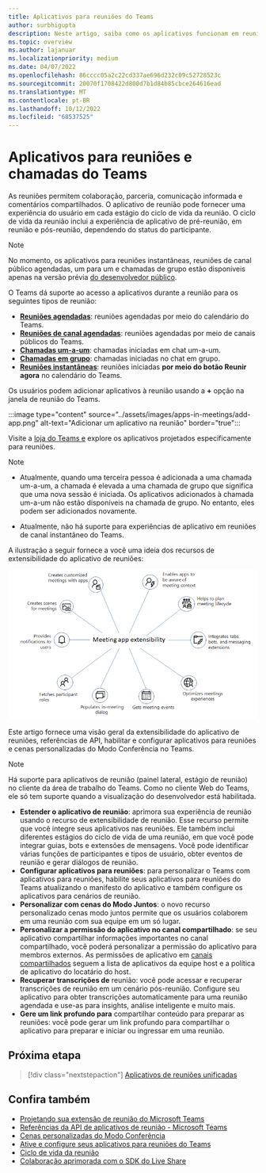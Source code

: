 ```yaml
---
title: Aplicativos para reuniões do Teams
author: surbhigupta
description: Neste artigo, saiba como os aplicativos funcionam em reuniões do Microsoft Teams com base na extensibilidade de aplicativos e funções de usuário e participantes.
ms.topic: overview
ms.author: lajanuar
ms.localizationpriority: medium
ms.date: 04/07/2022
ms.openlocfilehash: 86cccc05a2c22cd337ae696d232c09c52728523c
ms.sourcegitcommit: 20070f1708422d800d7b1d84b85cbce264616ead
ms.translationtype: MT
ms.contentlocale: pt-BR
ms.lasthandoff: 10/12/2022
ms.locfileid: "68537525"
---
```

# <a name="apps-for-teams-meetings-and-calls"></a>Aplicativos para reuniões e chamadas do Teams

As reuniões permitem colaboração, parceria, comunicação informada e comentários compartilhados. O aplicativo de reunião pode fornecer uma experiência do usuário em cada estágio do ciclo de vida da reunião. O ciclo de vida da reunião inclui a experiência de aplicativo de pré-reunião, em reunião e pós-reunião, dependendo do status do participante.

> [!NOTE]
>
> No momento, os aplicativos para reuniões instantâneas, reuniões de canal público agendadas, um para um e chamadas de grupo estão disponíveis apenas na versão prévia [do desenvolvedor público](../resources/dev-preview/developer-preview-intro.md).

O Teams dá suporte ao acesso a aplicativos durante a reunião para os seguintes tipos de reunião:

* [**Reuniões agendadas**](https://support.microsoft.com/office/schedule-a-meeting-in-teams-943507a9-8583-4c58-b5d2-8ec8265e04e5#ID0EFBD=Desktop): reuniões agendadas por meio do calendário do Teams.
* [**Reuniões de canal agendadas**](https://support.microsoft.com/office/schedule-a-meeting-in-teams-943507a9-8583-4c58-b5d2-8ec8265e04e5#ID0EFBD=Desktop): reuniões agendadas por meio de canais públicos do Teams.
* [**Chamadas um-a-um**](https://support.microsoft.com/office/start-a-call-from-a-chat-in-teams-f5138c9d-df4c-43d8-9cf6-53400c1a7798): chamadas iniciadas em chat um-a-um.
* [**Chamadas em grupo**](https://support.microsoft.com/office/start-a-call-from-a-chat-in-teams-f5138c9d-df4c-43d8-9cf6-53400c1a7798): chamadas iniciadas no chat em grupo.
* [**Reuniões instantâneas**](https://support.microsoft.com/office/start-an-instant-meeting-in-teams-ff95e53f-8231-4739-87fa-00b9723f4ef5): reuniões iniciadas **por meio do botão Reunir agora** no calendário do Teams.

Os usuários podem adicionar aplicativos à reunião usando a **+** opção na janela de reunião do Teams.

:::image type="content" source="../assets/images/apps-in-meetings/add-app.png" alt-text="Adicionar um aplicativo na reunião" border="true":::

Visite a [loja do Teams e](https://go.microsoft.com/fwlink/p/?LinkID=2183121) explore os aplicativos projetados especificamente para reuniões.

> [!NOTE]
>
> * Atualmente, quando uma terceira pessoa é adicionada a uma chamada um-a-um, a chamada é elevada a uma chamada de grupo que significa que uma nova sessão é iniciada. Os aplicativos adicionados à chamada um-a-um não estão disponíveis na chamada de grupo. No entanto, eles podem ser adicionados novamente.
>
> * Atualmente, não há suporte para experiências de aplicativo em reuniões de canal instantâneo do Teams.

A ilustração a seguir fornece a você uma ideia dos recursos de extensibilidade do aplicativo de reuniões:

![Extensibilidade do aplicativo de reunião](../assets/images/apps-in-meetings/meetingappextensibility.png)

Este artigo fornece uma visão geral da extensibilidade do aplicativo de reuniões, referências de API, habilitar e configurar aplicativos para reuniões e cenas personalizadas do Modo Conferência no Teams.

> [!NOTE]
>
> Há suporte para aplicativos de reunião (painel lateral, estágio de reunião) no cliente da área de trabalho do Teams. Como no cliente Web do Teams, ele só tem suporte quando a visualização do desenvolvedor está habilitada.

* **Estender o aplicativo de reunião**: aprimora sua experiência de reunião usando o recurso de extensibilidade de reunião. Esse recurso permite que você integre seus aplicativos nas reuniões. Ele também inclui diferentes estágios do ciclo de vida de uma reunião, em que você pode integrar guias, bots e extensões de mensagens. Você pode identificar várias funções de participantes e tipos de usuário, obter eventos de reunião e gerar diálogos de reunião.
* **Configurar aplicativos para reuniões**: para personalizar o Teams com aplicativos para reuniões, habilite seus aplicativos para reuniões do Teams atualizando o manifesto do aplicativo e também configure os aplicativos para cenários de reunião.
* **Personalizar com cenas do Modo Juntos**: o novo recurso personalizado cenas modo juntos permite que os usuários colaborem em uma reunião com sua equipe em um só lugar.
* **Personalizar a permissão do aplicativo no canal compartilhado**: se seu aplicativo compartilhar informações importantes no canal compartilhado, você poderá personalizar a permissão do aplicativo para membros externos. As permissões de aplicativo em [canais compartilhados](../concepts/build-and-test/Shared-channels.md) seguem a lista de aplicativos da equipe host e a política de aplicativo do locatário do host.
* **Recuperar transcrições de** reunião: você pode acessar e recuperar transcrições de reunião em um cenário pós-reunião. Configure seu aplicativo para obter transcrições automaticamente para uma reunião agendada e use-as para insights, análise inteligente e muito mais.
* **Gere um link profundo para** compartilhar conteúdo para preparar as reuniões: você pode gerar um link profundo para compartilhar o aplicativo para preparar e iniciar ou ingressar em uma reunião.

## <a name="next-step"></a>Próxima etapa

> [!div class="nextstepaction"]
> [Aplicativos de reuniões unificadas](meeting-app-extensibility.md)

## <a name="see-also"></a>Confira também

* [Projetando sua extensão de reunião do Microsoft Teams](~/apps-in-teams-meetings/design/designing-apps-in-meetings.md)
* [Referências da API de aplicativos de reunião - Microsoft Teams](~/apps-in-teams-meetings/api-references.md)
* [Cenas personalizadas do Modo Conferência](~/apps-in-teams-meetings/teams-together-mode.md)
* [Ative e configure seus aplicativos para reuniões do Teams](~/apps-in-teams-meetings/enable-and-configure-your-app-for-teams-meetings.md)
* [Ciclo de vida da reunião](meeting-app-extensibility.md#meeting-lifecycle)
* [Colaboração aprimorada com o SDK do Live Share](teams-live-share-overview.md)
